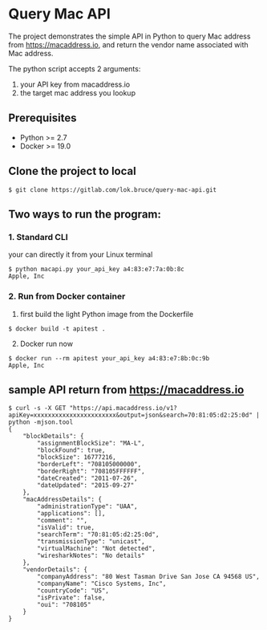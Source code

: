 # Query Mac API
The project demonstrates the simple API in Python to query Mac address from https://macaddress.io, and return the vendor name associated with Mac address.

The python script accepts 2 arguments:
1. your API key from macaddress.io
2. the target mac address you lookup

## Prerequisites
* Python >= 2.7
* Docker >= 19.0

## Clone the project to local
```
$ git clone https://gitlab.com/lok.bruce/query-mac-api.git
```

## Two ways to run the program:

### 1. Standard CLI
your can directly it from your Linux terminal
```
$ python macapi.py your_api_key a4:83:e7:7a:0b:8c
Apple, Inc
```

### 2. Run from Docker container
1. first build the light Python image from the Dockerfile
```
$ docker build -t apitest .
```

2. Docker run now
```
$ docker run --rm apitest your_api_key a4:83:e7:8b:0c:9b
Apple, Inc
```

## sample API return from https://macaddress.io
```
$ curl -s -X GET "https://api.macaddress.io/v1?apiKey=xxxxxxxxxxxxxxxxxxxxxxx&output=json&search=70:81:05:d2:25:0d" | python -mjson.tool
{
    "blockDetails": {
        "assignmentBlockSize": "MA-L",
        "blockFound": true,
        "blockSize": 16777216,
        "borderLeft": "708105000000",
        "borderRight": "708105FFFFFF",
        "dateCreated": "2011-07-26",
        "dateUpdated": "2015-09-27"
    },
    "macAddressDetails": {
        "administrationType": "UAA",
        "applications": [],
        "comment": "",
        "isValid": true,
        "searchTerm": "70:81:05:d2:25:0d",
        "transmissionType": "unicast",
        "virtualMachine": "Not detected",
        "wiresharkNotes": "No details"
    },
    "vendorDetails": {
        "companyAddress": "80 West Tasman Drive San Jose CA 94568 US",
        "companyName": "Cisco Systems, Inc",
        "countryCode": "US",
        "isPrivate": false,
        "oui": "708105"
    }
}
```